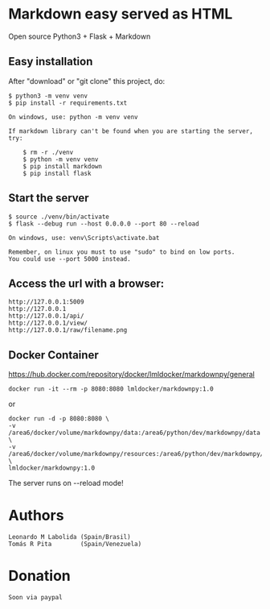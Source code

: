 # Markdown easy served as HTML

 Open source
 Python3 + Flask + Markdown

## Easy installation

After "download" or "git clone" this project, do:


    $ python3 -m venv venv
    $ pip install -r requirements.txt

    On windows, use: python -m venv venv

    If markdown library can't be found when you are starting the server, try:

        $ rm -r ./venv
        $ python -m venv venv
        $ pip install markdown
        $ pip install flask

## Start the server

    $ source ./venv/bin/activate
    $ flask --debug run --host 0.0.0.0 --port 80 --reload

    On windows, use: venv\Scripts\activate.bat

    Remember, on linux you must to use "sudo" to bind on low ports. 
    You could use --port 5000 instead.

## Access the url with a browser:

    http://127.0.0.1:5009
    http://127.0.0.1
    http://127.0.0.1/api/
    http://127.0.0.1/view/
    http://127.0.0.1/raw/filename.png

## Docker Container

 https://hub.docker.com/repository/docker/lmldocker/markdownpy/general

    docker run -it --rm -p 8080:8080 lmldocker/markdownpy:1.0

 or

    docker run -d -p 8080:8080 \
    -v /area6/docker/volume/markdownpy/data:/area6/python/dev/markdownpy/data \
    -v /area6/docker/volume/markdownpy/resources:/area6/python/dev/markdownpy/resources \
    lmldocker/markdownpy:1.0

 The server runs on --reload mode!

# Authors

    Leonardo M Labolida (Spain/Brasil)
    Tomás R Pita        (Spain/Venezuela)

# Donation

    Soon via paypal
